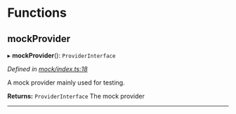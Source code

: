 

# Functions

<a id="mockprovider"></a>

##  mockProvider

▸ **mockProvider**(): `ProviderInterface`

*Defined in [mock/index.ts:18](https://github.com/polkadot-js/api/blob/f2287f3/packages/rpc-provider/src/mock/index.ts#L18)*

A mock provider mainly used for testing.

**Returns:** `ProviderInterface`
The mock provider

___


